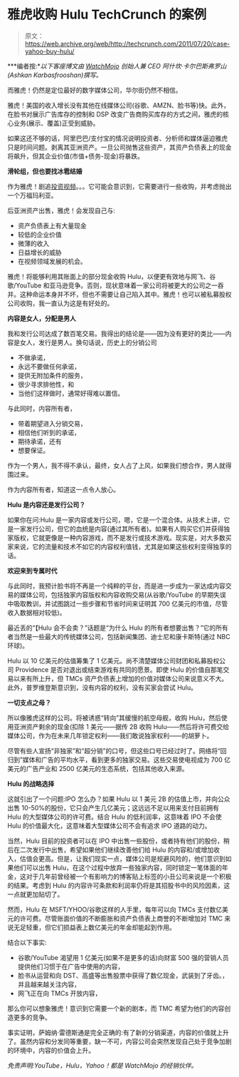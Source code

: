# 雅虎收购 Hulu TechCrunch 的案例

> 原文：<https://web.archive.org/web/http://techcrunch.com/2011/07/20/case-yahoo-buy-hulu/>

***编者按:**以下客座博文由 [WatchMojo](https://web.archive.org/web/20230204211931/http://www.watchmojo.com/index.php?id=1) 创始人兼 CEO 阿什坎·卡尔巴斯弗罗山(Ashkan Karbasfrooshan)撰写。*

而雅虎！仍然是定位最好的数字媒体公司，华尔街仍然不相信。

雅虎！美国的收入增长没有其他在线媒体公司(谷歌、AMZN、脸书等)快。此外，在脸书对展示广告库存的控制和 DSP 改变广告商购买库存的方式之间，雅虎的核心业务(展示、覆盖)正受到威胁。

如果这还不够的话，阿里巴巴/支付宝的情况说明投资者、分析师和媒体逼迫雅虎只是时间问题。剥离其亚洲资产。一旦公司抛售这些资产，其资产负债表上的现金将飙升，但其企业价值(市值+债务-现金)将暴跌。

**滑轮组，但也要找冰雹结婚**

作为雅虎！剧追[投资视频](https://web.archive.org/web/20230204211931/http://www.mediapost.com/publications/?fa=Articles.showArticle&art_aid=136001)。。。它可能会意识到，它需要进行一些收购，并考虑抛出一个万福玛利亚。

后亚洲资产出售，雅虎！会发现自己与:

*   资产负债表上有大量现金
*   较低的企业价值
*   微薄的收入
*   日益增长的威胁
*   在视频领域发展的机会。

雅虎！将能够利用其账面上的部分现金收购 Hulu，以便更有效地与网飞、谷歌/YouTube 和亚马逊竞争。否则，现状意味着一家公司将被更大的公司之一吞并。这种命运本身并不坏，但也不需要让自己陷入其中。雅虎！也可以被私募股权公司收购，我一直认为这是有好处的。

**内容是女人，分配是男人**

我和发行公司达成了数百笔交易。我得出的结论是——因为没有更好的类比——内容是女人，发行是男人。换句话说，历史上的分销公司

*   不做承诺，
*   永远不要做任何承诺，
*   提供无附加条件的服务，
*   很少寻求排他性，和
*   当他们这样做时，通常好得难以置信。

与此同时，内容所有者，

*   带着期望进入分销交易，
*   相信他们听到的承诺，
*   期待承诺，还有
*   想要保证。

作为一个男人，我不得不承认，最终，女人占了上风，如果我们想合作，男人就得围过来。

作为内容所有者，知道这一点令人放心。

**Hulu 是内容还是发行公司？**

如果你在问:Hulu 是一家内容或发行公司，嗯，它是一个混合体。从技术上讲，它是一家发行公司，但它的血统是内容(通过其所有者)。如果有人购买它们并获得独家版权，它就更像是一种内容游戏，而不是发行或技术游戏。现实是，对大多数买家来说，它的流量和技术不如它的内容权利值钱，尤其是如果这些权利变得独享的话。

**欢迎来到专属时代**

与此同时，我预计脸书将不再是一个纯粹的平台，而是进一步成为一家达成内容交易的媒体公司，包括独家内容版权和内容收购交易(从谷歌/YouTube 的早期失误中吸取教训，并试图跳过一些步骤和节省时间来证明其 700 亿美元的市值，尽管收入数据相对较低)。

最近丢的“【Hulu 会不会卖？”话题是“为什么 Hulu 的所有者想要出售？”它的所有者当然是一些最大的传统媒体公司，包括新闻集团、迪士尼和康卡斯特(通过 NBC 环球)。

Hulu 以 10 亿美元的估值筹集了 1 亿美元。尚不清楚媒体公司财团和私募股权公司 Providence 是否对退出或结束游戏有共同的愿景。即使 Hulu 的价值自那笔交易以来有所上升，但 TMCs 资产负债表上增加的价值对媒体公司来说意义不大。此外，普罗维登斯意识到，没有内容的权利，没有买家会尝试 Hulu。

**一切支点之母？**

所以像雅虎这样的公司。将被诱惑“转向”其缓慢的航空母舰，收购 Hulu，然后使用亚洲资产剩余的现金(扣除 1 美元——据传 2B 收购 Hulu——然后将许可费交给媒体公司，作为在未来几年锁定权利——我们敢说独家权利——的胡萝卜。

尽管有些人宣扬“非独家”和“超分销”的口号，但这些口号已经过时了。网络将“回归到”媒体和广告的平均水平，看到更多的独家交易。这些交易使电视成为 700 亿美元的广告产业和 2500 亿美元的生态系统，包括其他收入来源。

**Hulu 的战略选择**

这就引出了一个问题:IPO 怎么办？如果 Hulu 以 1 美元 2B 的估值上市，并向公众出售 10-50%的股份，它只会产生几亿美元；这远远不足以用来支付目前拥有 Hulu 的大型媒体公司的许可费。结合 Hulu 的低利润率，这意味着 IPO 不会使 Hulu 的价值最大化，这意味着大型媒体公司不会有追求 IPO 道路的动力。

当然，Hulu 目前的投资者可以在 IPO 中出售一些股份，或者持有他们的股份，稍后在二次发行中出售，希望如果他们继续改善他们给 Hulu 的内容和/或增加收入，估值会更高。但是，让我们现实一点，媒体公司是规避风险的，他们意识到如果他们可以出售 Hulu，在这个过程中放弃一些独家内容，同时锁定一笔体面的年金，这对于几年前曾经被一个有影响力的博客贴上标签的小丑公司来说是一个积极的结果。考虑到 Hulu 的内容许可条款和利润率仍将是其招股书中的风险因素，这一点就更加贴切了。

然而，Hulu 在 MSFT/YHOO/谷歌这样的人手里，每年可以向 TMCs 支付数亿美元的许可费。尽管账面价值的不断膨胀和资产负债表上商誉的不断增加对 TMC 来说无足轻重，但它们损益表上数亿美元的年金却能起到作用。

结合以下事实:

*   谷歌/YouTube 渴望用 1 亿美元(如果不是更多的话)向财富 500 强的营销人员提供他们习惯于在广告中使用的内容，
*   脸书从运营和向 DST、高盛等出售股票中获得了数亿现金，武装到了牙齿。，并且越来越关注内容，
*   网飞正在向 TMCs 开放内容，

那么你可以想象雅虎！意识到它需要一个新的剧本，而 TMC 希望为他们的内容创造更多的竞争。

事实证明，萨姆纳·雷德斯通是完全正确的:有了新的分销渠道，内容的价值就上升了。虽然内容和分发同等重要，缺一不可，内容公司会突然发现自己处于竞争加剧的环境中，内容的价值会上升。

*免责声明:YouTube，Hulu，Yahoo！都是 WatchMojo 的经销伙伴。*